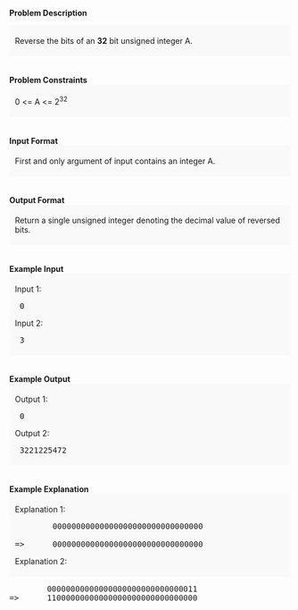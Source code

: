 <div class="markdown-content" id="problem-content">
<p><strong>Problem Description</strong><br/><div id="problem_description_markdown_content_value" style="background-color: #f9f9f9; padding: 5px 10px; "><p>Reverse the bits of an <strong>32</strong> bit unsigned integer A.</p></div><br/><br/><strong>Problem Constraints</strong><br/><div id="problem_constraints_markdown_content_value" style="background-color: #f9f9f9; padding: 5px 10px; "><p>0 &lt;= A &lt;= 2<sup>32</sup></p>
</div><br/><br/><strong>Input Format</strong><br/><div id="input_format_markdown_content_value" style="background-color: #f9f9f9; padding: 5px 10px; "><p>First and only argument of input contains an integer A.</p></div><br/><br/><strong>Output Format</strong><br/><div id="output_format_markdown_content_value" style="background-color: #f9f9f9; padding: 5px 10px; "><p>Return a single unsigned integer denoting the decimal value of reversed bits.</p></div><br/><br/><strong>Example Input</strong><br/><div id="example_input_markdown_content_value" style="background-color: #f9f9f9; padding: 5px 10px; "><p>Input 1:</p><p></p>
<pre> 0</pre>
<p>Input 2:</p>
<pre> 3</pre>
<p></p>
<p></p>
<p></p>
<p></p>
<p></p>
<p></p></div><br/><br/><strong>Example Output</strong><br/><div id="example_output_markdown_content_value" style="background-color: #f9f9f9; padding: 5px 10px; "><p>Output 1:</p><p></p>
<pre> 0</pre>
<p>Output 2:</p>
<pre> 3221225472</pre>
<p></p>
<p></p>
<p></p>
<p></p>
<p></p>
<p></p></div><br/><br/><strong>Example Explanation</strong><br/><div id="example_explanation_markdown_content_value" style="background-color: #f9f9f9; padding: 5px 10px; "><p>Explanation 1:</p><p></p><p></p><p></p><p></p><p></p>
<pre>        00000000000000000000000000000000<br/>
=&gt;      00000000000000000000000000000000
</pre>
<p>Explanation 2:</p></div></p>
<pre>        00000000000000000000000000000011    
=&gt;      11000000000000000000000000000000
</pre>
<p></p>
<p></p>
<p></p>
<p></p>
<p></p>
<p><p></p></p></div>